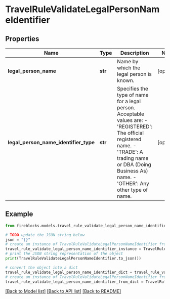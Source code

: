 # TravelRuleValidateLegalPersonNameIdentifier


## Properties

Name | Type | Description | Notes
------------ | ------------- | ------------- | -------------
**legal_person_name** | **str** | Name by which the legal person is known. | [optional] 
**legal_person_name_identifier_type** | **str** | Specifies the type of name for a legal person. Acceptable values are: - &#39;REGISTERED&#39;: The official registered name. - &#39;TRADE&#39;: A trading name or DBA (Doing Business As) name. - &#39;OTHER&#39;: Any other type of name. | [optional] 

## Example

```python
from fireblocks.models.travel_rule_validate_legal_person_name_identifier import TravelRuleValidateLegalPersonNameIdentifier

# TODO update the JSON string below
json = "{}"
# create an instance of TravelRuleValidateLegalPersonNameIdentifier from a JSON string
travel_rule_validate_legal_person_name_identifier_instance = TravelRuleValidateLegalPersonNameIdentifier.from_json(json)
# print the JSON string representation of the object
print(TravelRuleValidateLegalPersonNameIdentifier.to_json())

# convert the object into a dict
travel_rule_validate_legal_person_name_identifier_dict = travel_rule_validate_legal_person_name_identifier_instance.to_dict()
# create an instance of TravelRuleValidateLegalPersonNameIdentifier from a dict
travel_rule_validate_legal_person_name_identifier_from_dict = TravelRuleValidateLegalPersonNameIdentifier.from_dict(travel_rule_validate_legal_person_name_identifier_dict)
```
[[Back to Model list]](../README.md#documentation-for-models) [[Back to API list]](../README.md#documentation-for-api-endpoints) [[Back to README]](../README.md)



